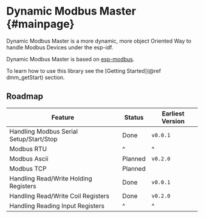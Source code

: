 # Dynamic Modbus Master {#mainpage}

Dynamic Modbus Master is a more dynamic, more object Oriented Way to handle Modbus Devices under the
esp-idf. 

Dynamic Modbus Master is based on [esp-modbus](https://github.com/espressif/esp-modbus).

To learn how to use this library see the [Getting Started](@ref dmm_getStart) section.

## Roadmap

| Feature                                 | Status  | Earliest Version |
|-----------------------------------------|---------|------------------|
| Handling Modbus Serial Setup/Start/Stop | Done    | `v0.0.1`         |
| Modbus RTU                              | ^       | ^                |
| Modbus Ascii                            | Planned | `v0.2.0`         |
| Modbus TCP                              | Planned |                  |
| Handling Read/Write Holding Registers   | Done    | `v0.0.1`         |
| Handling Read/Write Coil Registers      | Done    | `v0.2.0`         |
| Handling Reading Input Registers        | ^       | ^                |